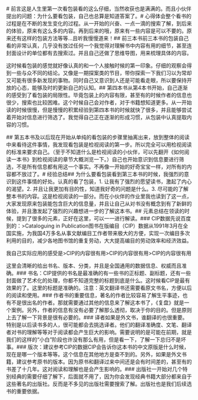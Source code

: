 \# 前言这是人生里第一次看包装看的这么仔细，当然收获也是满满的。而且小伙伴提出的问题：为什么要看包装，自己也总算是知道答案了。\# 心得体会整个看书的过程是在不断的发生变化的过程。从一开始的兴奋、一点一滴的搜索了解，到后来的体验，原来有这么多的内容。再到后来的哦，原来有一些内容是可以不要的。原来还有这样的包装方法等等...且听我慢慢道来！\#\# 前三本书前三本书的包装自己看的非常认真，几乎没有放过任何一个我觉得对理解书中内容有用的细节，甚至连封面设计的单位都有去搜索过。并且自己还做了思维导图，用来梳理具体的内容。

这时候看包装的感觉就好像认真的和一个人接触时候的第一印象。仔细的观察会得到一些与众不同的结论。又像是一期探案类的节目，带你探索一下我们习以为常却又可能有很多新发现的事物。同时自己又意识到人还是可能看走眼，所以要保持开放的心态，能够及时的更新自己的认知。\#\# 第四本书从第4本书开始，自己逐渐的感受到了看包装的局限性。毕竟包装上的内容有限，甚至有的时候作者的信息也很少，搜索也比较困难。这个时候自己会对作者，对于书籍想知道更多。从一开始读的时候很慢，但是慢慢的积累经验到第四本书的时候就快了很多，并且能够尝试着开始对信息进行筛选了。我觉得自己正在逐渐的形成习惯，从包装中认真提取内容的习惯。

\#\# 第五本书及以后现在开始从单纯的看包装的步骤里抽离出来，放到整体的阅读中来看待这件事情，我发现看包装是检视阅读的第一步。所以完全可以用检视阅读的标准来要求自己。（至于不知道什么是检视阅读的小伙伴，可以先翻开《如何阅读一本书》到检视阅读的章节大概浏览一下。）自己也开始意识到信息要进行筛选，不是所有信息都有用这一个事实。不再像一开始的好奇宝宝一样，对所有的内容都不放过了。\# 经验总结\#\# 为什么要看包装看到第三本书的时候，我强烈的意识到这件事情的好处。认真的看了包装，1. 让我有了强烈的愿望读书，激起了内心的渴望。2. 并且让我更加有目的性，知道我好奇的问题是什么。3. 尽可能的了解整本书的内容。这是检视阅读的一部分。而在小伙伴的作业里我也读到了这一点，大家发现原来包装能包含巨大的信息量，并且让自己从对书没有概念到有了新鲜的体验，并且激发起了强烈的兴趣想进一步的了解这本书。\#\# 元素总结在领读的时候，提到了很多的元素，正好在这里，可以一一进行解读。\#\#\# CIP数据先说百度到的：&gt;Cataloguing in Publication图书在版编目（CIP）数据从1991年3月在全国实施，为我国4万多名从事文献编目工作者带来极大的方便，实现一次编目多次利用的目的，减少各地图书馆的重复劳动，大大提高编目的劳动效率和经济效益。

我自己实际应用的感受是&gt;CIP的内容很有用&gt;CIP的内容很有用&gt;CIP的内容很有用

这里会清晰的给出书名、版本、分类，并且是全国通用的数据信息、权威而且准确。\#\#\# 书名：CIP提供的书名是最准确的有一些书的正标题、副标题，还有一些封面做了艺术化的处理，你都不知道完整的标题到底是什么。这时候看CIP是最有效果的了。这里的标题是准确的。注意：英文翻译书还需要看原文书名，方便以后的阅读和使用。\#\#\# 作者书的重要信息，著名的作者比较容易了解生平事迹，也有不是很出名的作者。那就需要通过其他的信息来了解这本书了，《复盘》就是一个案例。另外，作者的信息有没有必要了解那么透彻，取决于你的目的。但是原则上去了解一下背景是很有必要的。\#\#\# 译者如果是外文书，谁翻译的也很重要。特别是以后读书多的人，很可能都会去挑选译者。他们的翻译准确度、文笔、翻译者对书的理解等等对于阅读都会产生巨大的影响。需要说明的是可能在前期，就是我们的这样的“小白”阶段也许没有那么有用，但是看一下，了解一下总归不是坏事。\#\#\# 版次：建议参考CIP的数据CIP会告诉你这本书的中文原版是什么时候，现在是哪一个版本等等。这个信息在其他地方是查不到的。另外，如果是外文书籍，建议参考原书的版本。因为原书和翻译过来中间还是会有时间差的，甚至有的书差了十几年。这对阅读和理解也是会产生影响的。\#\#\# 出版社一开始对几个特别经典的需要仔细了解下，后面就不用了，因为你会发现经典书籍大部分都来自于这些著名的出版社。反而是不多见的出版社需要搜索了解。出版社也是我们后续选书的重要依据。

